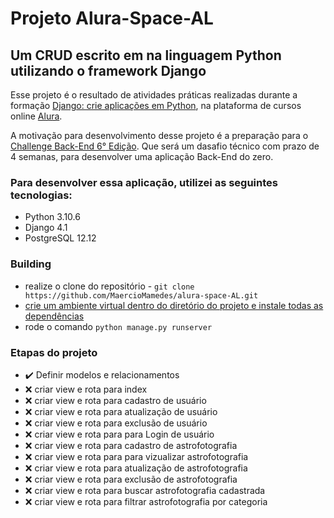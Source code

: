 # Projeto Alura-Space-AL 
## Um CRUD escrito em na linguagem Python utilizando o framework Django

Esse projeto é o resultado de atividades práticas realizadas durante a formação [Django: crie aplicações em Python](https://cursos.alura.com.br/formacao-django), na plataforma de cursos online [Alura](https://www.alura.com.br/).

A motivação para desenvolvimento desse projeto é a preparação para o [Challenge Back-End 6° Edição](https://www.alura.com.br/challenges/back-end-6?host=https://cursos.alura.com.br). Que será um dasafio técnico com prazo de 4 semanas, para desenvolver uma aplicação Back-End do zero.

### Para desenvolver essa aplicação, utilizei as seguintes tecnologias:

* Python 3.10.6
* Django 4.1
* PostgreSQL 12.12

### Building

* realize o clone do repositório - `git clone https://github.com/MaercioMamedes/alura-space-AL.git`
* [crie um ambiente virtual dentro do diretório do projeto e instale todas as dependências](https://www.alura.com.br/artigos/ambientes-virtuais-em-python)
* rode o comando `python manage.py runserver`

### Etapas do projeto
* :heavy_check_mark: Definir modelos e relacionamentos
* :x: criar view e rota para index
* :x: criar view e rota para cadastro de usuário
* :x: criar view e rota para atualização de usuário
* :x: criar view e rota para exclusão de usuário
* :x: criar view e rota para para Login de usuário
* :x: criar view e rota para cadastro de astrofotografia
* :x: criar view e rota para para vizualizar astrofotografia
* :x: criar view e rota para atualização de astrofotografia
* :x: criar view e rota para exclusão de astrofotografia
* :x: criar view e rota para buscar astrofotografia cadastrada
* :x: criar view e rota para filtrar astrofotografia por categoria